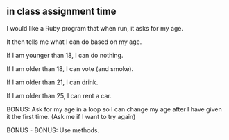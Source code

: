 ## in class assignment time

I would like a Ruby program that
when run, it asks for my age.

It then tells me what I can do based on my age.

If I am younger than 18, I can do nothing.

If I am older than 18, I can vote (and smoke).

If I am older than 21, I can drink.

If I am older than 25, I can rent a car.


BONUS:
  Ask for my age in a loop so I can change my age after I have given it the first time.
  (Ask me if I want to try again)

  BONUS - BONUS:
    Use methods.
